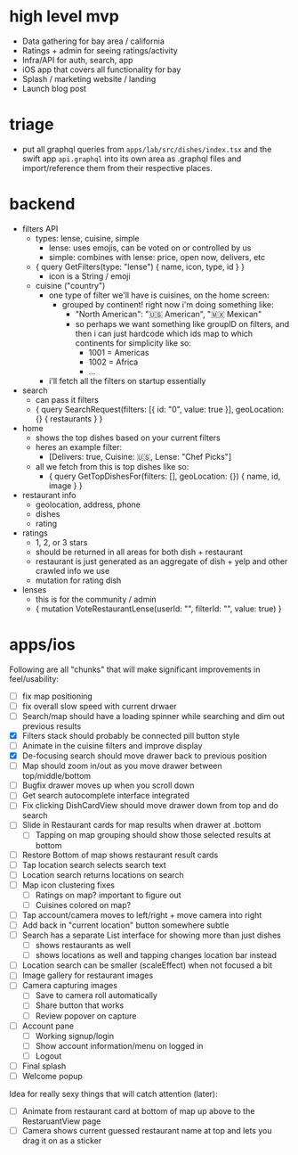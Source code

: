 # high level mvp

- Data gathering for bay area / california
- Ratings + admin for seeing ratings/activity
- Infra/API for auth, search, app
- iOS app that covers all functionality for bay
- Splash / marketing website / landing
- Launch blog post

# triage

- put all graphql queries from `apps/lab/src/dishes/index.tsx` and the swift app `api.graphql` into its own area as .graphql files and import/reference them from their respective places.

# backend

- filters API
  - types: lense, cuisine, simple
    - lense: uses emojis, can be voted on or controlled by us
    - simple: combines with lense: price, open now, delivers, etc
  - { query GetFilters(type: "lense") { name, icon, type, id } }
    - icon is a String / emoji
  - cuisine ("country")
    - one type of filter we'll have is cuisines, on the home screen:
      - grouped by continent! right now i'm doing something like:
        - "North American": "🇺🇸 American", "🇲🇽 Mexican"
        - so perhaps we want something like groupID on filters, and then i can just hardcode which ids map to which continents for simplicity like so:
          - 1001 = Americas
          - 1002 = Africa
          - ...
    - i'll fetch all the filters on startup essentially
- search
  - can pass it filters
  - { query SearchRequest(filters: [{ id: "0", value: true }], geoLocation: {} { restaurants } }
- home
  - shows the top dishes based on your current filters
  - heres an example filter:
    - [Delivers: true, Cuisine: 🇺🇸, Lense: "Chef Picks"]
  - all we fetch from this is top dishes like so:
    - { query GetTopDishesFor(filters: [], geoLocation: {}) { name, id, image } }
- restaurant info
  - geolocation, address, phone
  - dishes
  - rating
- ratings
  - 1, 2, or 3 stars
  - should be returned in all areas for both dish + restaurant
  - restaurant is just generated as an aggregate of dish + yelp and other crawled info we use
  - mutation for rating dish
- lenses
  - this is for the community / admin
  - { mutation VoteRestaurantLense(userId: "", filterId: "", value: true) }

# apps/ios

Following are all "chunks" that will make significant improvements in feel/usability:

- [ ] fix map positioning
- [ ] fix overall slow speed with current drwaer
- [ ] Search/map should have a loading spinner while searching and dim out previous results
- [x] Filters stack should probably be connected pill button style
- [ ] Animate in the cuisine filters and improve display
- [x] De-focusing search should move drawer back to previous position
- [ ] Map should zoom in/out as you move drawer between top/middle/bottom
- [ ] Bugfix drawer moves up when you scroll down
- [ ] Get search autocomplete interface integrated
- [ ] Fix clicking DishCardView should move drawer down from top and do search
- [ ] Slide in Restaurant cards for map results when drawer at .bottom
  - [ ] Tapping on map grouping should show those selected results at bottom
- [ ] Restore Bottom of map shows restaurant result cards
- [ ] Tap location search selects search text
- [ ] Location search returns locations on search
- [ ] Map icon clustering fixes
  - [ ] Ratings on map? important to figure out
  - [ ] Cuisines colored on map?
- [ ] Tap account/camera moves to left/right + move camera into right
- [ ] Add back in "current location" button somewhere subtle
- [ ] Search has a separate List interface for showing more than just dishes
  - [ ] shows restaurants as well
  - [ ] shows locations as well and tapping changes location bar instead
- [ ] Location search can be smaller (scaleEffect) when not focused a bit
- [ ] Image gallery for restaurant images
- [ ] Camera capturing images
  - [ ] Save to camera roll automatically
  - [ ] Share button that works
  - [ ] Review popover on capture
- [ ] Account pane
  - [ ] Working signup/login
  - [ ] Show account information/menu on logged in
  - [ ] Logout
- [ ] Final splash
- [ ] Welcome popup

Idea for really sexy things that will catch attention (later):

- [ ] Animate from restaurant card at bottom of map up above to the RestaruantView page
- [ ] Camera shows current guessed restaurant name at top and lets you drag it on as a sticker
